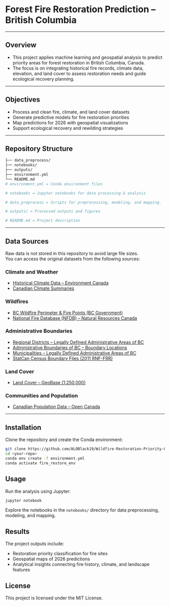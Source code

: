# Forest Fire Restoration Prediction – British Columbia

---
## Overview
* This project applies machine learning and geospatial analysis to predict priority areas for forest restoration in British Columbia, Canada.  
* The focus is on integrating historical fire records, climate data, elevation, and land cover to assess restoration needs and guide ecological recovery planning.
--- 

## Objectives
- Process and clean fire, climate, and land cover datasets  
- Generate predictive models for fire restoration priorities  
- Map predictions for 2026 with geospatial visualizations  
- Support ecological recovery and rewilding strategies  
---

## Repository Structure

```bash
├── data_preprocess/ 
├── notebooks/
├── outputs/
├── environment.yml   
└── README.md             
# environment.yml = Conda environment files

# notebooks = Jupyter notebooks for data processing & analysis

# data_preprocess = Scripts for preprocessing, modeling, and mapping.

# outputs/ = Processed outputs and figures

# README.md = Project description
```


---

## Data Sources
Raw data is not stored in this repository to avoid large file sizes.  
You can access the original datasets from the following sources:

### Climate and Weather
- [Historical Climate Data – Environment Canada](https://climate.weather.gc.ca/historical_data/search_historic_data_stations_e.html?searchType=stnProv&timeframe=1&lstProvince=BC&optLimit=yearRange&StartYear=2015&EndYear=2025&Year=2025&Month=9&Day=12&selRowPerPage=25)  
- [Canadian Climate Summaries](https://climate.weather.gc.ca/prods_servs/cdn_climate_summary_e.html)  

### Wildfires
- [BC Wildfire Perimeter & Fire Points (BC Government)](https://governmentofbc.maps.arcgis.com/apps/webappviewer/index.html?id=c36baf74b74a46978cf517579a9ee332)  
- [National Fire Database (NFDB) – Natural Resources Canada](https://cwfis.cfs.nrcan.gc.ca/datamart/download/nfdbpoly)  

### Administrative Boundaries
- [Regional Districts – Legally Defined Administrative Areas of BC](https://catalogue.data.gov.bc.ca/dataset/regional-districts-legally-defined-administrative-areas-of-bc)  
- [Administrative Boundaries of BC – Boundary Locations](https://catalogue.data.gov.bc.ca/dataset/legally-defined-administrative-areas-of-bc-boundary-locations)  
- [Municipalities – Legally Defined Administrative Areas of BC](https://catalogue.data.gov.bc.ca/dataset/municipalities-legally-defined-administrative-areas-of-bc)  
- [StatCan Census Boundary Files (2011 RNF-FRR)](https://www12.statcan.gc.ca/census-recensement/alternative_alternatif.cfm?l=eng&dispext=zip&t=lrnf000r24a_e.zip&k=%20%20%20289136&loc=/census-recensement/2011/geo/RNF-FRR/files-fichiers/lrnf000r24a_e.zip)  

### Land Cover
- [Land Cover – GeoBase (1:250,000)](https://catalogue.data.gov.bc.ca/dataset/other-land-cover-1-250-000-geobase-land-cover/resource/4e1ccbf3-63bb-4bbe-b91c-d5ac0d3ab36c)  

### Communities and Population
- [Canadian Population Data – Open Canada](https://open.canada.ca/data/en/dataset/055919c2-101e-4329-bfd7-1d0c333c0e62/resource/de8a365d-6326-4013-a661-7647e5996c55)  

---

## Installation
Clone the repository and create the Conda environment:

```bash
git clone https://github.com/ALOBlack19/Wildfire-Restoration-Priority-Classification-.git
cd <your-repo>
conda env create -f environment.yml
conda activate fire_restore_env
```

## Usage

Run the analysis using Jupyter:

```bash
jupyter notebook
```

Explore the notebooks in the `notebooks/` directory for data preprocessing, modeling, and mapping.

## Results

The project outputs include:

* Restoration priority classification for fire sites
* Geospatial maps of 2026 predictions
* Analytical insights connecting fire history, climate, and landscape features

## License

This project is licensed under the MIT License.